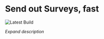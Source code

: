 # Send out Surveys, fast

![Latest Build](https://travis-ci.org/rosnovsky/surveyway.svg?branch=master)

_Expand description_

